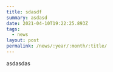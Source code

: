 ```yaml
---
title: sdasdf
summary: asdasd
date: 2021-04-10T19:22:25.893Z
tags:
  - news
layout: post
permalink: /news/:year/:month/:title/
---
```

asdasdas